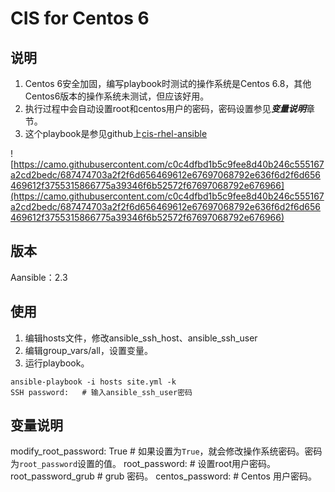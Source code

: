 # CIS for Centos 6

## 说明

1. Centos 6安全加固，编写playbook时测试的操作系统是Centos 6.8，其他Centos6版本的操作系统未测试，但应该好用。  
2. 执行过程中会自动设置root和centos用户的密码，密码设置参见***变量说明***章节。
3. 这个playbook是参见github上[cis-rhel-ansible](https://github.com/major/cis-rhel-ansible.git)

![https://camo.githubusercontent.com/c0c4dfbd1b5c9fee8d40b246c555167a2cd2bedc/687474703a2f2f6d656469612e67697068792e636f6d2f6d656469612f3755315866775a39346f6b52572f67697068792e676966](https://camo.githubusercontent.com/c0c4dfbd1b5c9fee8d40b246c555167a2cd2bedc/687474703a2f2f6d656469612e67697068792e636f6d2f6d656469612f3755315866775a39346f6b52572f67697068792e676966)

## 版本  

Aansible：2.3

## 使用

1. 编辑hosts文件，修改ansible_ssh_host、ansible_ssh_user  
2. 编辑group_vars/all，设置变量。 
3. 运行playbook。
```
ansible-playbook -i hosts site.yml -k
SSH password:   # 输入ansible_ssh_user密码
```

## 变量说明

modify_root_password: True  # 如果设置为```True```，就会修改操作系统密码。密码为```root_password```设置的值。
root_password:  # 设置root用户密码。
root_password_grub  # grub 密码。
centos_password:  # Centos 用户密码。
